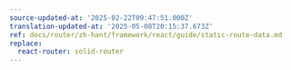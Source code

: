 ```yaml
---
source-updated-at: '2025-02-22T09:47:51.000Z'
translation-updated-at: '2025-05-08T20:15:37.673Z'
ref: docs/router/zh-hant/framework/react/guide/static-route-data.md
replace:
  react-router: solid-router
---
```

